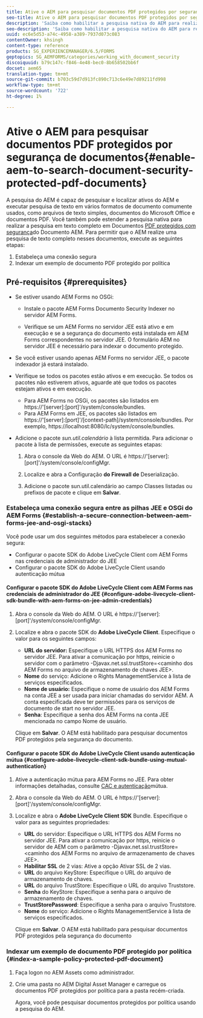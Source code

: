 ```yaml
---
title: Ative o AEM para pesquisar documentos PDF protegidos por segurança de documentos
seo-title: Ative o AEM para pesquisar documentos PDF protegidos por segurança de documentos
description: 'Saiba como habilitar a pesquisa nativa do AEM para realizar a pesquisa de texto completo em documentos PDF protegidos por DRM.  '
seo-description: 'Saiba como habilitar a pesquisa nativa do AEM para realizar a pesquisa de texto completo em documentos PDF protegidos por DRM.  '
uuid: ec6e5d53-a74c-4958-a389-7937d073c083
contentOwner: khsingh
content-type: reference
products: SG_EXPERIENCEMANAGER/6.5/FORMS
geptopics: SG_AEMFORMS/categories/working_with_document_security
discoiquuid: b79c147c-f846-4e48-bec0-8b658502bb6f
docset: aem65
translation-type: tm+mt
source-git-commit: b703c59d7d913fc890c713c6e49e7d89211fd998
workflow-type: tm+mt
source-wordcount: '722'
ht-degree: 1%

---
```



# Ative o AEM para pesquisar documentos PDF protegidos por segurança de documentos{#enable-aem-to-search-document-security-protected-pdf-documents}

A pesquisa do AEM é capaz de pesquisar e localizar ativos do AEM e executar pesquisa de texto em vários formatos de documento comumente usados, como arquivos de texto simples, documentos do Microsoft Office e documentos PDF. Você também pode estender a pesquisa nativa para realizar a pesquisa em texto completo em Documentos [PDF protegidos com segurança](../../forms/using/admin-help/document-security.md)do Documento AEM. Para permitir que o AEM realize uma pesquisa de texto completo nesses documentos, execute as seguintes etapas:

1. Estabeleça uma conexão segura
1. Indexar um exemplo de documento PDF protegido por política

## Pré-requisitos {#prerequisites}

* Se estiver usando AEM Forms no OSGi:

   * Instale o pacote [](https://helpx.adobe.com/br/aem-forms/kb/aem-forms-releases.html) AEM Forms Documento Security Indexer no servidor AEM Forms.

   * Verifique se um AEM Forms no servidor JEE está ativo e em execução e se a segurança do documento está instalada em AEM Forms correspondentes no servidor JEE. O formulário AEM no servidor JEE é necessário para indexar o documento protegido.

* Se você estiver usando apenas AEM Forms no servidor JEE, o pacote indexador já estará instalado.
* Verifique se todos os pacotes estão ativos e em execução. Se todos os pacotes não estiverem ativos, aguarde até que todos os pacotes estejam ativos e em execução.

   * Para AEM Forms no OSGi, os pacotes são listados em https://&#39;[server]:[port]&#39;/system/console/bundles.
   * Para AEM Forms em JEE, os pacotes são listados em https://&#39;[server]:[port]&#39;/[context-path]/system/console/bundles. Por exemplo, https://localhost:8080/lc/system/console/bundles.

* Adicione o pacote *sun.util.calendário* à lista permitida. Para adicionar o pacote à lista de permissões, execute as seguintes etapas:

   1. Abra o console da Web do AEM. O URL é https://&#39;[server]:[port]&#39;/system/console/configMgr.
   1. Localize e abra a Configuração **do Firewall de** Deserialização.

   1. Adicione o pacote sun.util.calendário ao campo Classes listadas ou prefixos de pacote e clique em **Salvar**.

### Estabeleça uma conexão segura entre as pilhas JEE e OSGi do AEM Forms {#establish-a-secure-connection-between-aem-forms-jee-and-osgi-stacks}

Você pode usar um dos seguintes métodos para estabelecer a conexão segura:

* Configurar o pacote SDK do Adobe LiveCycle Client com AEM Forms nas credenciais de administrador do JEE
* Configurar o pacote SDK do Adobe LiveCycle Client usando autenticação mútua

#### Configurar o pacote SDK do Adobe LiveCycle Client com AEM Forms nas credenciais de administrador do JEE {#configure-adobe-livecycle-client-sdk-bundle-with-aem-forms-on-jee-admin-credentials}

1. Abra o console da Web do AEM. O URL é https://&#39;[server]:[port]&#39;/system/console/configMgr.
1. Localize e abra o pacote SDK do **Adobe LiveCycle Client**. Especifique o valor para os seguintes campos:

   * **URL do servidor:** Especifique o URL HTTPS dos AEM Forms no servidor JEE. Para ativar a comunicação por https, reinicie o servidor com o parâmetro -Djavax.net.ssl.trustStore=&lt;caminho dos AEM Forms no arquivo de armazenamento de chaves JEE>.
   * **Nome** do serviço: Adicione o Rights ManagementService à lista de serviços especificados.
   * **Nome de usuário:** Especifique o nome de usuário dos AEM Forms na conta JEE a ser usada para iniciar chamadas do servidor AEM. A conta especificada deve ter permissões para os serviços de documento de start no servidor JEE.
   * **Senha**: Especifique a senha dos AEM Forms na conta JEE mencionada no campo Nome de usuário.

   Clique em **Salvar**. O AEM está habilitado para pesquisar documentos PDF protegidos pela segurança do documento.

#### Configurar o pacote SDK do Adobe LiveCycle Client usando autenticação mútua {#configure-adobe-livecycle-client-sdk-bundle-using-mutual-authentication}

1. Ative a autenticação mútua para AEM Forms no JEE. Para obter informações detalhadas, consulte [CAC e autenticação](https://helpx.adobe.com/livecycle/kb/cac-mutual-authentication.html)mútua.
1. Abra o console da Web do AEM. O URL é https://&#39;[server]:[port]&#39;/system/console/configMgr.
1. Localize e abra o **Adobe LiveCycle Client SDK** Bundle. Especifique o valor para as seguintes propriedades:

   * **URL** do servidor: Especifique o URL HTTPS dos AEM Forms no servidor JEE. Para ativar a comunicação por https, reinicie o servidor de AEM com o parâmetro -Djavax.net.ssl.trustStore=&lt;caminho dos AEM Forms no arquivo de armazenamento de chaves JEE>.
   * **Habilitar SSL** de 2 vias: Ative a opção Ativar SSL de 2 vias.
   * **URL** do arquivo KeyStore: Especifique o URL do arquivo de armazenamento de chaves.
   * **URL** do arquivo TrustStore: Especifique o URL do arquivo Truststore.
   * **Senha** do KeyStore: Especifique a senha para o arquivo de armazenamento de chaves.
   * **TrustStorePassword**: Especifique a senha para o arquivo Truststore.
   * **Nome** do serviço: Adicione o Rights ManagementService à lista de serviços especificados.

   Clique em **Salvar**. O AEM está habilitado para pesquisar documentos PDF protegidos pela segurança do documento

### Indexar um exemplo de documento PDF protegido por política {#index-a-sample-policy-protected-pdf-document}

1. Faça logon no AEM Assets como administrador.
1. Crie uma pasta no AEM Digital Asset Manager e carregue os documentos PDF protegidos por política para a pasta recém-criada.

   Agora, você pode pesquisar documentos protegidos por política usando a pesquisa do AEM.

